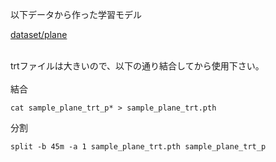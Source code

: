 以下データから作った学習モデル<br>

[dataset/plane](https://github.com/seigot/ai_race_data_sample/tree/main/dataset/plane)<br>

<br>
trtファイルは大きいので、以下の通り結合してから使用下さい。<br>
<br>
結合

```
cat sample_plane_trt_p* > sample_plane_trt.pth
```

分割

```
split -b 45m -a 1 sample_plane_trt.pth sample_plane_trt_p
```
